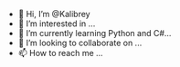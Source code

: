 - 👋 Hi, I’m @Kalibrey
- 👀 I’m interested in ...
- 🌱 I’m currently learning Python and C#...
- 💞️ I’m looking to collaborate on ...
- 📫 How to reach me ...

<!---
Kalibrey/Kalibrey is a ✨ special ✨ repository because its `README.md` (this file) appears on your GitHub profile.
You can click the Preview link to take a look at your changes.
--->
